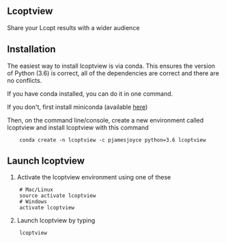 Lcoptview
---------

Share your Lcopt results with a wider audience

Installation
------------------------

The easiest way to install lcoptview is via conda. This ensures the version of Python (3.6) is correct, all of the dependencies are correct and there are no conflicts.

If you have conda installed, you can do it in one command.

If you don't, first install miniconda (available [here](https://conda.io/miniconda.html))

Then, on the command line/console, create a new environment called lcoptview and install lcoptview with this command
```
    conda create -n lcoptview -c pjamesjoyce python=3.6 lcoptview
```
Launch lcoptview
----------------

1) Activate the lcoptview environment using one of these
```
    # Mac/Linux
    source activate lcoptview
    # Windows
    activate lcoptview
```
2) Launch lcoptview by typing
```
	lcoptview
```